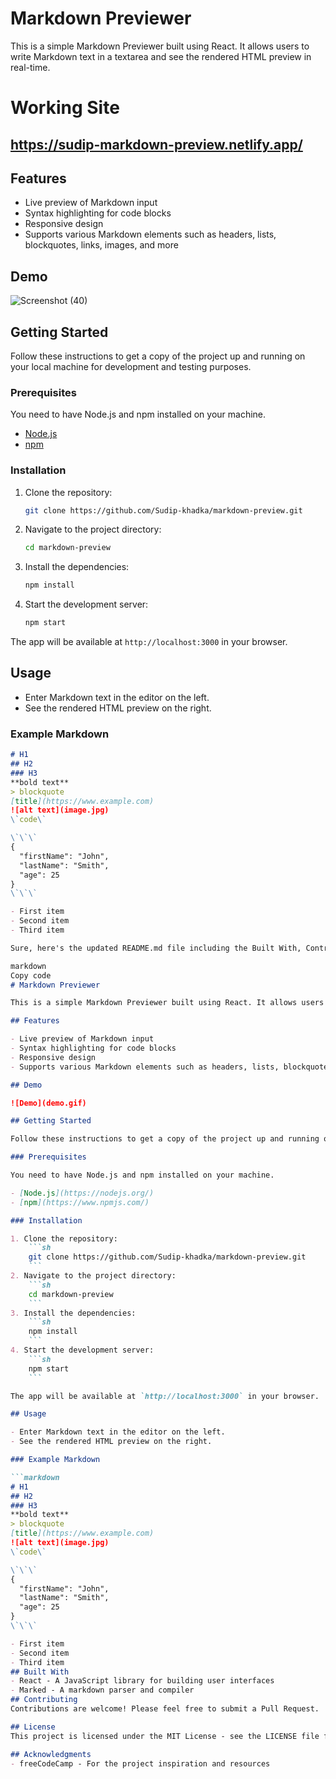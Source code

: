 # Markdown Previewer

This is a simple Markdown Previewer built using React. It allows users to write Markdown text in a textarea and see the rendered HTML preview in real-time.
# Working Site
## https://sudip-markdown-preview.netlify.app/
## Features

- Live preview of Markdown input
- Syntax highlighting for code blocks
- Responsive design
- Supports various Markdown elements such as headers, lists, blockquotes, links, images, and more

## Demo
![Screenshot (40)](https://github.com/Sudip-khadka/markdown-preview/assets/107389556/382b748b-a43c-4584-97ae-ea79fa2e170c)




## Getting Started

Follow these instructions to get a copy of the project up and running on your local machine for development and testing purposes.

### Prerequisites

You need to have Node.js and npm installed on your machine.

- [Node.js](https://nodejs.org/)
- [npm](https://www.npmjs.com/)

### Installation

1. Clone the repository:
    ```sh
    git clone https://github.com/Sudip-khadka/markdown-preview.git
    ```
2. Navigate to the project directory:
    ```sh
    cd markdown-preview
    ```
3. Install the dependencies:
    ```sh
    npm install
    ```
4. Start the development server:
    ```sh
    npm start
    ```

The app will be available at `http://localhost:3000` in your browser.

## Usage

- Enter Markdown text in the editor on the left.
- See the rendered HTML preview on the right.

### Example Markdown

```markdown
# H1
## H2
### H3
**bold text**
> blockquote
[title](https://www.example.com)
![alt text](image.jpg)
\`code\`

\`\`\`
{
  "firstName": "John",
  "lastName": "Smith",
  "age": 25
}
\`\`\`

- First item
- Second item
- Third item

Sure, here's the updated README.md file including the Built With, Contributing, License, and Acknowledgments sections as you specified:

markdown
Copy code
# Markdown Previewer

This is a simple Markdown Previewer built using React. It allows users to write Markdown text in a textarea and see the rendered HTML preview in real-time.

## Features

- Live preview of Markdown input
- Syntax highlighting for code blocks
- Responsive design
- Supports various Markdown elements such as headers, lists, blockquotes, links, images, and more

## Demo

![Demo](demo.gif)

## Getting Started

Follow these instructions to get a copy of the project up and running on your local machine for development and testing purposes.

### Prerequisites

You need to have Node.js and npm installed on your machine.

- [Node.js](https://nodejs.org/)
- [npm](https://www.npmjs.com/)

### Installation

1. Clone the repository:
    ```sh
    git clone https://github.com/Sudip-khadka/markdown-preview.git
    ```
2. Navigate to the project directory:
    ```sh
    cd markdown-preview
    ```
3. Install the dependencies:
    ```sh
    npm install
    ```
4. Start the development server:
    ```sh
    npm start
    ```

The app will be available at `http://localhost:3000` in your browser.

## Usage

- Enter Markdown text in the editor on the left.
- See the rendered HTML preview on the right.

### Example Markdown

```markdown
# H1
## H2
### H3
**bold text**
> blockquote
[title](https://www.example.com)
![alt text](image.jpg)
\`code\`

\`\`\`
{
  "firstName": "John",
  "lastName": "Smith",
  "age": 25
}
\`\`\`

- First item
- Second item
- Third item
## Built With
- React - A JavaScript library for building user interfaces
- Marked - A markdown parser and compiler
## Contributing
Contributions are welcome! Please feel free to submit a Pull Request.

## License
This project is licensed under the MIT License - see the LICENSE file for details.

## Acknowledgments
- freeCodeCamp - For the project inspiration and resources
